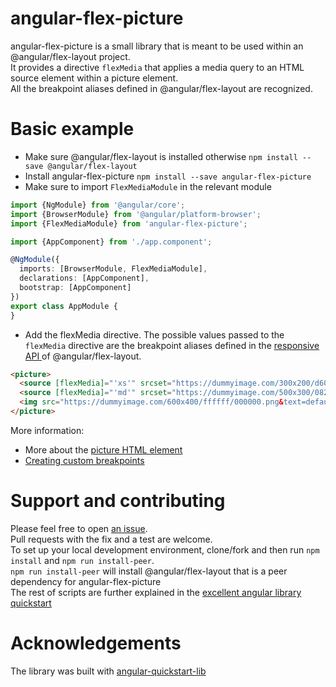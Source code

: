 # angular-flex-picture

angular-flex-picture is a small library that is meant to be used within an @angular/flex-layout project.  
It provides a directive `flexMedia` that applies a media query to an HTML source element within a picture element.  
All the breakpoint aliases defined in @angular/flex-layout are recognized.  


# Basic example

* Make sure @angular/flex-layout is installed otherwise  `npm install --save @angular/flex-layout`  
* Install angular-flex-picture `npm install --save angular-flex-picture`  
* Make sure to import `FlexMediaModule` in the relevant module
```typescript
import {NgModule} from '@angular/core';
import {BrowserModule} from '@angular/platform-browser';
import {FlexMediaModule} from 'angular-flex-picture';

import {AppComponent} from './app.component';

@NgModule({
  imports: [BrowserModule, FlexMediaModule],
  declarations: [AppComponent],
  bootstrap: [AppComponent]
})
export class AppModule {
}
```

* Add the flexMedia directive. The possible values passed to the `flexMedia` directive are the breakpoint aliases defined in the 
[responsive API ](https://github.com/angular/flex-layout/wiki/Responsive-API#mediaqueries-and-aliases) of @angular/flex-layout.

```html
<picture>
  <source [flexMedia]="'xs'" srcset="https://dummyimage.com/300x200/d607d6/fff.png&text=xs">
  <source [flexMedia]="'md'" srcset="https://dummyimage.com/500x300/0820d4/fff.png&text=md">
  <img src="https://dummyimage.com/600x400/ffffff/000000.png&text=default" style="width:auto;">
</picture>
```

More information:
- More about the [ picture HTML element ](https://developer.mozilla.org/en-US/docs/Web/HTML/Element/picture)
- [ Creating custom breakpoints](https://github.com/angular/flex-layout/wiki/Custom-Breakpoints)

# Support and contributing 
Please feel free to open [an issue](https://github.com/benbraou/angular-flex-picture-back/issues?state=open).  
Pull requests with the fix and a test are welcome.  
To set up your local development environment, clone/fork and then run `npm install` and `npm run install-peer`.  
`npm run install-peer` will install @angular/flex-layout that is a peer dependency for angular-flex-picture  
The rest of scripts are further explained in the [excellent angular library quickstart](https://github.com/filipesilva/angular-quickstart-lib)  

# Acknowledgements
The library was built with [angular-quickstart-lib](https://github.com/filipesilva/angular-quickstart-lib)


